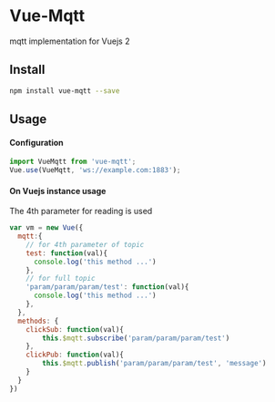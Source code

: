 # Vue-Mqtt

mqtt implementation for Vuejs 2

## Install

``` bash
npm install vue-mqtt --save
```

## Usage
#### Configuration
``` js
import VueMqtt from 'vue-mqtt';
Vue.use(VueMqtt, 'ws://example.com:1883');
```

#### On Vuejs instance usage

The 4th parameter for reading is used

``` js
var vm = new Vue({
  mqtt:{
    // for 4th parameter of topic
    test: function(val){
      console.log('this method ...')
    },
    // for full topic
    'param/param/param/test': function(val){
      console.log('this method ...')
    },
  },
  methods: {
    clickSub: function(val){
        this.$mqtt.subscribe('param/param/param/test')
    },
    clickPub: function(val){
        this.$mqtt.publish('param/param/param/test', 'message')
    }
  }
})
```
